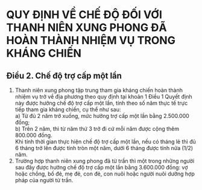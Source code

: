 # QUY ĐỊNH VỀ CHẾ ĐỘ ĐỐI VỚI THANH NIÊN XUNG PHONG ĐÃ HOÀN THÀNH NHIỆM VỤ TRONG KHÁNG CHIẾN

## Điều 2. Chế độ trợ cấp một lần  
1. Thanh niên xung phong tập trung tham gia kháng chiến hoàn thành nhiệm vụ trở về địa phương theo quy định tại khoản 1 Điều 1 Quyết định này được hưởng chế độ trợ cấp một lần, tính theo số năm thực tế trực tiếp tham gia kháng chiến, cụ thể như sau:  
a) Từ đủ 2 năm trở xuống, mức hưởng trợ cấp một lần bằng 2.500.000 đồng;  
b) Trên 2 năm, thì từ năm thứ 3 trở đi cứ mỗi năm được cộng thêm 800.000 đồng.  
Khi tính thời gian thực hiện chế độ trợ cấp một lần, nếu có tháng lẻ thì đủ 6 tháng trở lên được tính tròn một năm, dưới 6 tháng được tính nửa (1/2) năm.  
2. Trường hợp thanh niên xung phong đã từ trần thì một trong những người sau đây được hưởng chế độ trợ cấp một lần bằng 3.600.000 đồng: vợ hoặc chồng, bố đẻ, mẹ đẻ, con đẻ, con nuôi hoặc người nuôi dưỡng hợp pháp của người từ trần.